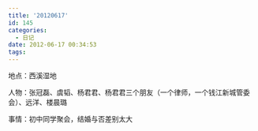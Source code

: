 ```yaml
---
title: '20120617'
id: 145
categories:
  - 日记
date: 2012-06-17 00:34:53
tags:
---
```


地点：西溪湿地

人物：张冠磊、虞韬、杨君君、杨君君三个朋友（一个律师，一个钱江新城管委会）、远洋、楼晨璐

事情：初中同学聚会，结婚与否差别太大